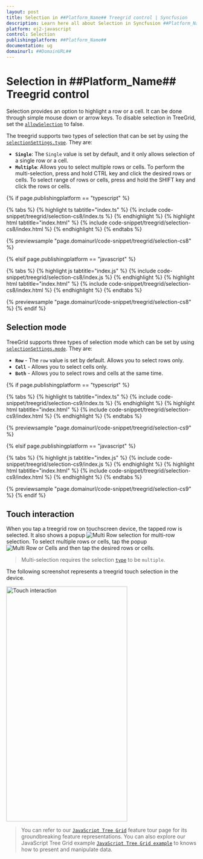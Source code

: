 ```yaml
---
layout: post
title: Selection in ##Platform_Name## Treegrid control | Syncfusion
description: Learn here all about Selection in Syncfusion ##Platform_Name## Treegrid control of Syncfusion Essential JS 2 and more.
platform: ej2-javascript
control: Selection 
publishingplatform: ##Platform_Name##
documentation: ug
domainurl: ##DomainURL##
---
```


# Selection in ##Platform_Name## Treegrid control

Selection provides an option to highlight a row or a cell. It can be done through simple mouse down or arrow keys. To disable selection in TreeGrid, set the [`allowSelection`](../../api/treegrid/#allowselection) to false.

The treegrid supports two types of selection that can be set by using the [`selectionSettings.type`](../../api/treegrid/selectionSettingsModel/#type). They are:

* **`Single`**: The `Single` value is set by default, and it only allows selection of a single row or a cell.
* **`Multiple`**: Allows you to select multiple rows or cells.
To perform the multi-selection, press and hold CTRL key and click the desired rows or cells. To select range of rows or cells, press and hold the SHIFT key and click the rows or cells.

{% if page.publishingplatform == "typescript" %}

 {% tabs %}
{% highlight ts tabtitle="index.ts" %}
{% include code-snippet/treegrid/selection-cs8/index.ts %}
{% endhighlight %}
{% highlight html tabtitle="index.html" %}
{% include code-snippet/treegrid/selection-cs8/index.html %}
{% endhighlight %}
{% endtabs %}
        
{% previewsample "page.domainurl/code-snippet/treegrid/selection-cs8" %}

{% elsif page.publishingplatform == "javascript" %}

{% tabs %}
{% highlight js tabtitle="index.js" %}
{% include code-snippet/treegrid/selection-cs8/index.js %}
{% endhighlight %}
{% highlight html tabtitle="index.html" %}
{% include code-snippet/treegrid/selection-cs8/index.html %}
{% endhighlight %}
{% endtabs %}

{% previewsample "page.domainurl/code-snippet/treegrid/selection-cs8" %}
{% endif %}

## Selection mode

TreeGrid supports three types of selection mode which can be set by using
[`selectionSettings.mode`](../../api/treegrid/selectionSettings/#mode). They are:

* **`Row`** - The `row` value is set by default. Allows you to select rows only.
* **`Cell`** - Allows you to select cells only.
* **`Both`** - Allows you to select rows and cells at the same time.

{% if page.publishingplatform == "typescript" %}

 {% tabs %}
{% highlight ts tabtitle="index.ts" %}
{% include code-snippet/treegrid/selection-cs9/index.ts %}
{% endhighlight %}
{% highlight html tabtitle="index.html" %}
{% include code-snippet/treegrid/selection-cs9/index.html %}
{% endhighlight %}
{% endtabs %}
        
{% previewsample "page.domainurl/code-snippet/treegrid/selection-cs9" %}

{% elsif page.publishingplatform == "javascript" %}

{% tabs %}
{% highlight js tabtitle="index.js" %}
{% include code-snippet/treegrid/selection-cs9/index.js %}
{% endhighlight %}
{% highlight html tabtitle="index.html" %}
{% include code-snippet/treegrid/selection-cs9/index.html %}
{% endhighlight %}
{% endtabs %}

{% previewsample "page.domainurl/code-snippet/treegrid/selection-cs9" %}
{% endif %}

## Touch interaction

When you tap a treegrid row on touchscreen device, the tapped row is selected.
It also shows a popup ![Multi Row selection](images/selection.jpg)  for multi-row selection.
To select multiple rows or cells, tap the popup![Multi Row or Cells](images/mselection.jpg)  and then tap the desired rows or cells.

> Multi-selection requires the selection [`type`](../../api/treegrid/selectionSettings/#type) to be `multiple`.

The following screenshot represents a treegrid touch selection in the device.

<img src="../../images/touch-selection.png" alt="Touch interaction" style="width:320px;height: 620px">

> You can refer to our [`JavaScript Tree Grid`](https://www.syncfusion.com/javascript-ui-controls/js-tree-grid) feature tour page for its groundbreaking feature representations. You can also explore our JavaScript Tree Grid example [`JavaScript Tree Grid example`](https://ej2.syncfusion.com/demos/#/material/tree-grid/treegrid-overview.html) to knows how to present and manipulate data.

